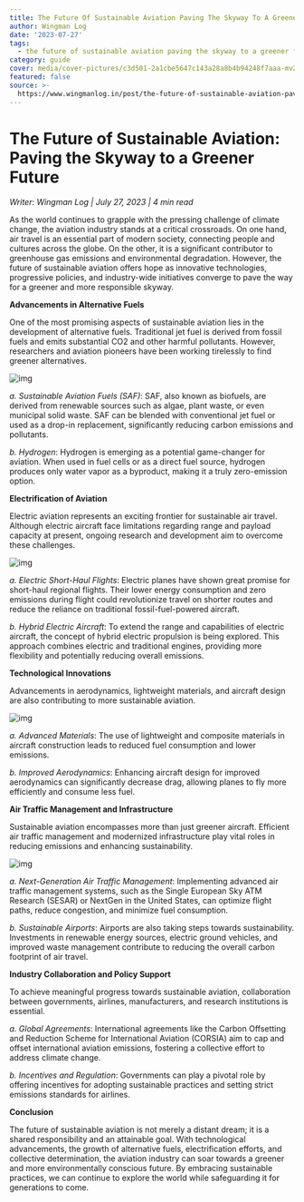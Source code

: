 ```yaml
---
title: The Future Of Sustainable Aviation Paving The Skyway To A Greener Future Vr
author: Wingman Log
date: '2023-07-27'
tags:
  - the future of sustainable aviation paving the skyway to a greener future vr
category: guide
cover: media/cover-pictures/c3d501-2a1cbe5647c143a28a8b4b94248f7aaa-mv2-7ff84a61.jpg
featured: false
source: >-
  https://www.wingmanlog.in/post/the-future-of-sustainable-aviation-paving-the-skyway-to-a-greener-future-vr
---
```


# The Future of Sustainable Aviation: Paving the Skyway to a Greener Future

*Writer: Wingman Log | July 27, 2023 | 4 min read*

As the world continues to grapple with the pressing challenge of climate change, the aviation industry stands at a critical crossroads. On one hand, air travel is an essential part of modern society, connecting people and cultures across the globe. On the other, it is a significant contributor to greenhouse gas emissions and environmental degradation. However, the future of sustainable aviation offers hope as innovative technologies, progressive policies, and industry-wide initiatives converge to pave the way for a greener and more responsible skyway.

**Advancements in Alternative Fuels**

One of the most promising aspects of sustainable aviation lies in the development of alternative fuels. Traditional jet fuel is derived from fossil fuels and emits substantial CO2 and other harmful pollutants. However, researchers and aviation pioneers have been working tirelessly to find greener alternatives.

![img](media/blog-media/c3d501-e9ed0e0b2844412682a7866f9477bf73-mv2-e5fc1f5c.jpg)

*a. Sustainable Aviation Fuels (SAF)*: SAF, also known as biofuels, are derived from renewable sources such as algae, plant waste, or even municipal solid waste. SAF can be blended with conventional jet fuel or used as a drop-in replacement, significantly reducing carbon emissions and pollutants.

*b. Hydrogen*: Hydrogen is emerging as a potential game-changer for aviation. When used in fuel cells or as a direct fuel source, hydrogen produces only water vapor as a byproduct, making it a truly zero-emission option.

**Electrification of Aviation**

Electric aviation represents an exciting frontier for sustainable air travel. Although electric aircraft face limitations regarding range and payload capacity at present, ongoing research and development aim to overcome these challenges.

![img](media/blog-media/c3d501-9d7abdf4cdc34a3199fb6bbdc9cc5fe0-mv2-8640e6f8.jpg)

*a. Electric Short-Haul Flights*: Electric planes have shown great promise for short-haul regional flights. Their lower energy consumption and zero emissions during flight could revolutionize travel on shorter routes and reduce the reliance on traditional fossil-fuel-powered aircraft.

*b. Hybrid Electric Aircraft*: To extend the range and capabilities of electric aircraft, the concept of hybrid electric propulsion is being explored. This approach combines electric and traditional engines, providing more flexibility and potentially reducing overall emissions.

**Technological Innovations**

Advancements in aerodynamics, lightweight materials, and aircraft design are also contributing to more sustainable aviation.

![img](media/blog-media/c3d501-8b15209348e64842952b6cf94b17d161-mv2-5efb68be.jpg)

*a. Advanced Materials*: The use of lightweight and composite materials in aircraft construction leads to reduced fuel consumption and lower emissions.

*b. Improved Aerodynamics*: Enhancing aircraft design for improved aerodynamics can significantly decrease drag, allowing planes to fly more efficiently and consume less fuel.

**Air Traffic Management and Infrastructure**

Sustainable aviation encompasses more than just greener aircraft. Efficient air traffic management and modernized infrastructure play vital roles in reducing emissions and enhancing sustainability.

![img](media/blog-media/c3d501-d3fa9413dbb445abb573bbce2fe3d57a-mv2-c1b31040.jpg)

*a. Next-Generation Air Traffic Management*: Implementing advanced air traffic management systems, such as the Single European Sky ATM Research (SESAR) or NextGen in the United States, can optimize flight paths, reduce congestion, and minimize fuel consumption.

*b. Sustainable Airports*: Airports are also taking steps towards sustainability. Investments in renewable energy sources, electric ground vehicles, and improved waste management contribute to reducing the overall carbon footprint of air travel.

**Industry Collaboration and Policy Support**

To achieve meaningful progress towards sustainable aviation, collaboration between governments, airlines, manufacturers, and research institutions is essential.

*a. Global Agreements*: International agreements like the Carbon Offsetting and Reduction Scheme for International Aviation (CORSIA) aim to cap and offset international aviation emissions, fostering a collective effort to address climate change.

*b. Incentives and Regulation*: Governments can play a pivotal role by offering incentives for adopting sustainable practices and setting strict emissions standards for airlines.

**Conclusion**

The future of sustainable aviation is not merely a distant dream; it is a shared responsibility and an attainable goal. With technological advancements, the growth of alternative fuels, electrification efforts, and collective determination, the aviation industry can soar towards a greener and more environmentally conscious future. By embracing sustainable practices, we can continue to explore the world while safeguarding it for generations to come.
